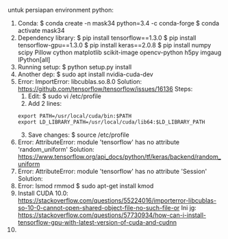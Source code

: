 untuk persiapan environment python:
1. Conda:
   $ conda create -n mask34 python=3.4 -c conda-forge
   $ conda activate mask34
2. Dependency library:
   $ pip install tensorflow==1.3.0
   $ pip install tensorflow-gpu==1.3.0
   $ pip install keras==2.0.8
   $ pip install numpy scipy Pillow cython matplotlib scikit-image opencv-python h5py imgaug IPython[all]
3. Running setup:
   $ python setup.py install
4. Another dep:
   $ sudo apt install nvidia-cuda-dev
5. Error: ImportError: libcublas.so.8.0
   Solution: https://github.com/tensorflow/tensorflow/issues/16136
   Steps:
   1. Edit: $ sudo vi /etc/profile
   2. Add 2 lines:
   ```
   export PATH=/usr/local/cuda/bin:$PATH
   export LD_LIBRARY_PATH=/usr/local/cuda/lib64:$LD_LIBRARY_PATH
   ```
   3. Save changes:
   $ source /etc/profile
6. Error: AttributeError: module 'tensorflow' has no attribute 'random_uniform'
   Solution: https://www.tensorflow.org/api_docs/python/tf/keras/backend/random_uniform
7. Error: AttributeError: module 'tensorflow' has no attribute 'Session'
   Solution:
8. Error: lsmod rmmod
   $ sudo apt-get install kmod 
9. Install CUDA 10.0:
    https://stackoverflow.com/questions/55224016/importerror-libcublas-so-10-0-cannot-open-shared-object-file-no-such-file-or
    Ini jg:
    https://stackoverflow.com/questions/57730934/how-can-i-install-tensorflow-gpu-with-latest-version-of-cuda-and-cudnn
10.